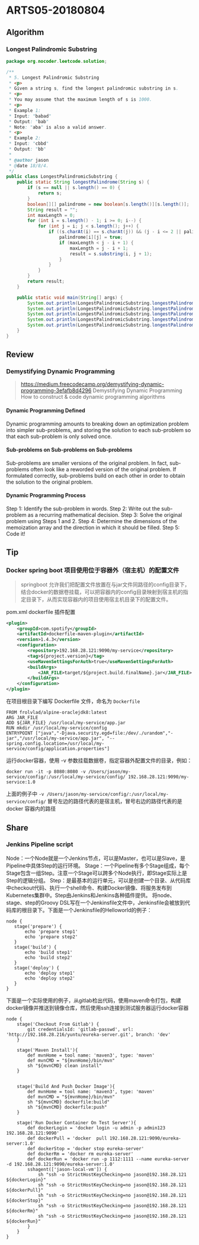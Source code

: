 # ARTS05-20180804

## Algorithm

### Longest Palindromic Substring

```java
package org.nocoder.leetcode.solution;

/**
 * 5. Longest Palindromic Substring
 * <p>
 * Given a string s, find the longest palindromic substring in s.
 * <p>
 * You may assume that the maximum length of s is 1000.
 * <p>
 * Example 1:
 * Input: "babad"
 * Output: "bab"
 * Note: "aba" is also a valid answer.
 * <p>
 * Example 2:
 * Input: "cbbd"
 * Output: "bb"
 *
 * @author jason
 * @date 18/8/4.
 */
public class LongestPalindromicSubstring {
    public static String longestPalindrome(String s) {
        if (s == null || s.length() == 0) {
            return s;
        }
        boolean[][] palindrome = new boolean[s.length()][s.length()];
        String result = "";
        int maxLength = 0;
        for (int i = s.length() - 1; i >= 0; i--) {
            for (int j = i; j < s.length(); j++) {
                if ((s.charAt(i) == s.charAt(j)) && (j - i <= 2 || palindrome[i + 1][j - 1])) {
                    palindrome[i][j] = true;
                    if (maxLength < j - i + 1) {
                        maxLength = j - i + 1;
                        result = s.substring(i, j + 1);
                    }
                }
            }
        }
        return result;
    }

    public static void main(String[] args) {
        System.out.println(LongestPalindromicSubstring.longestPalindrome("a"));
        System.out.println(LongestPalindromicSubstring.longestPalindrome("aa"));
        System.out.println(LongestPalindromicSubstring.longestPalindrome("aaa"));
        System.out.println(LongestPalindromicSubstring.longestPalindrome("cbbd"));
        System.out.println(LongestPalindromicSubstring.longestPalindrome("babad"));
    }
}

```

## Review

### Demystifying Dynamic Programming

> https://medium.freecodecamp.org/demystifying-dynamic-programming-3efafb8d4296
> Demystifying Dynamic Programming
> How to construct & code dynamic programming algorithms

#### Dynamic Programming Defined

Dynamic programming amounts to breaking down an optimization problem into simpler sub-problems, and storing the solution to each sub-problem so that each sub-problem is only solved once.

#### Sub-problems on Sub-problems on Sub-problems

Sub-problems are smaller versions of the original problem. In fact, sub-problems often look like a reworded version of the original problem. If formulated correctly, sub-problems build on each other in order to obtain the solution to the original problem.

#### Dynamic Programming Process

Step 1: Identify the sub-problem in words.
Step 2: Write out the sub-problem as a recurring mathematical decision.
Step 3: Solve the original problem using Steps 1 and 2.
Step 4: Determine the dimensions of the memoization array and the direction in which it should be filled.
Step 5: Code it!

## Tip

### Docker spring boot 项目使用位于容器外（宿主机）的配置文件

> springboot 允许我们把配置文件放置在与jar文件同路径的config目录下，结合docker的数据卷挂载，可以把容器内的config目录映射到宿主机的指定目录下，从而实现容器内的项目使用宿主机目录下的配置文件。

pom.xml dockerfile 插件配置

```xml
<plugin>
    <groupId>com.spotify</groupId>
    <artifactId>dockerfile-maven-plugin</artifactId>
    <version>1.4.3</version>
    <configuration>
        <repository>192.168.28.121:9090/my-service</repository>
        <tag>${project.version}</tag>
        <useMavenSettingsForAuth>true</useMavenSettingsForAuth>
        <buildArgs>
            <JAR_FILE>target/${project.build.finalName}.jar</JAR_FILE>
        </buildArgs>
    </configuration>
</plugin>
```

在项目根目录下编写 Dockerfile 文件，命名为 `Dockerfile`

```
FROM frolvlad/alpine-oraclejdk8:latest
ARG JAR_FILE
ADD ${JAR_FILE} /usr/local/my-service/app.jar
RUN mkdir /usr/local/my-service/config
ENTRYPOINT ["java","-Djava.security.egd=file:/dev/./urandom","-jar","/usr/local/my-service/app.jar", "--spring.config.location=/usr/local/my-service/config/application.properties"]
```

运行docker容器，使用 -v 参数挂载数据卷，指定容器外配置文件的目录，例如：

```
docker run -it -p 8080:8080 -v /Users/jason/my-service/config/:/usr/local/my-service/config/ 192.168.28.121:9090/my-service:1.0
```

上面的例子中 `-v /Users/jason/my-service/config/:/usr/local/my-service/config/` 冒号左边的路径代表的是宿主机，冒号右边的路径代表的是docker 容器内的路径


## Share

### Jenkins Pipeline script

Node：一个Node就是一个Jenkins节点，可以是Master，也可以是Slave，是Pipeline中具体Step的运行环境。
Stage：一个Pipeline有多个Stage组成，每个Stage包含一组Step。注意一个Stage可以跨多个Node执行，即Stage实际上是Step的逻辑分组。
Step：是最基本的运行单元，可以是创建一个目录、从代码库中checkout代码、执行一个shell命令、构建Docker镜像、将服务发布到Kubernetes集群中。Step由Jenkins和Jenkins各种插件提供。
将node、stage、step的Groovy DSL写在一个Jenkinsfile文件中，Jenkinsfile会被放到代码库的根目录下。下面是一个Jenkinsfile的Helloworld的例子：

```
node {
   stage('prepare') {
       echo 'prepare step1'
       echo 'prepare step2'
   }
   stage('build') {
       echo 'build step1'
       echo 'build step2'
   }
   stage('deploy') {
       echo 'deploy step1'
       echo 'deploy step2'
   }
}
```

下面是一个实际使用的例子，从gitlab检出代码，使用maven命令打包，构建docker镜像并推送到镜像仓库，然后使用ssh连接到测试服务器运行docker容器

```
node {
    stage('Checkout From Gitlab') {
        git credentialsId: 'gitlab-passwd', url: 'http://192.168.28.216/yuntu/eureka-server.git', branch: 'dev'
    }

    stage('Maven Install'){
        def mvnHome = tool name: 'maven3', type: 'maven'
        def mvnCMD = "${mvnHome}/bin/mvn"
        sh "${mvnCMD} clean install"
    }


    stage('Build And Push Docker Image'){
        def mvnHome = tool name: 'maven3', type: 'maven'
        def mvnCMD = "${mvnHome}/bin/mvn"
        sh "${mvnCMD} dockerfile:build"
        sh "${mvnCMD} dockerfile:push"
    }

    stage('Run Docker Container On Test Server'){
        def dockerLogin = 'docker login -u admin -p admin123 192.168.28.121:9090'
        def dockerPull = 'docker  pull 192.168.28.121:9090/eureka-server:1.0'
        def dockerStop = 'docker stop eureka-server'
        def dockerRm = 'docker rm eureka-server'
        def dockerRun = 'docker run -p 1112:1111 --name eureka-server -d 192.168.28.121:9090/eureka-server:1.0'
        sshagent(['jason-local-vm']) {
            sh "ssh -o StrictHostKeyChecking=no jason@192.168.28.121 ${dockerLogin}"
            sh "ssh -o StrictHostKeyChecking=no jason@192.168.28.121 ${dockerPull}"
            sh "ssh -o StrictHostKeyChecking=no jason@192.168.28.121 ${dockerStop}"
            sh "ssh -o StrictHostKeyChecking=no jason@192.168.28.121 ${dockerRm}"
            sh "ssh -o StrictHostKeyChecking=no jason@192.168.28.121 ${dockerRun}"
        }
    }
}
```
